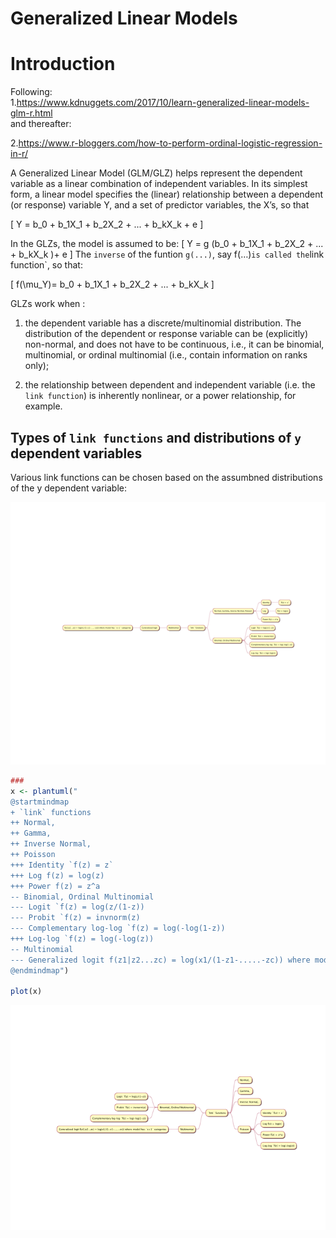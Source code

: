 Generalized Linear Models
================

# Introduction

Following:  
1\.<https://www.kdnuggets.com/2017/10/learn-generalized-linear-models-glm-r.html>  
and
thereafter:

2\.<https://www.r-bloggers.com/how-to-perform-ordinal-logistic-regression-in-r/>

A Generalized Linear Model (GLM/GLZ) helps represent the dependent
variable as a linear combination of independent variables. In its
simplest form, a linear model specifies the (linear) relationship
between a dependent (or response) variable Y, and a set of predictor
variables, the X’s, so that

\[
Y = b_0 + b_1X_1 + b_2X_2 + ... + b_kX_k  + e
\]


In the GLZs, the model is assumed to be: \[
Y = g (b_0 + b_1X_1 + b_2X_2 + ... + b_kX_k )+ e
\] The `inverse` of the funtion `g(...)`, say f(…)`is called the`link
function\`, so that:

\[
f(\mu_Y)= b_0 + b_1X_1 + b_2X_2 + ... + b_kX_k
\]

GLZs work when :

1)  the dependent variable has a discrete/multinomial distribution. The
    distribution of the dependent or response variable can be
    (explicitly) non-normal, and does not have to be continuous, i.e.,
    it can be binomial, multinomial, or ordinal multinomial (i.e.,
    contain information on ranks only);

2)  the relationship between dependent and independent variable
    (i.e. the `link function`) is inherently nonlinear, or a power
    relationship, for
example.

## Types of `link functions` and distributions of `y` dependent variables

Various link functions can be chosen based on the assumbned
distributions of the y dependent variable:

![](GLM_files/figure-gfm/%60link%60%20function%20types-1.png)<!-- -->

``` r
###
x <- plantuml("
@startmindmap
+ `link` functions
++ Normal, 
++ Gamma, 
++ Inverse Normal, 
++ Poisson
+++ Identity `f(z) = z`
+++ Log f(z) = log(z)
+++ Power f(z) = z^a
-- Binomial, Ordinal Multinomial
--- Logit `f(z) = log(z/(1-z))
--- Probit `f(z) = invnorm(z)
--- Complementary log-log `f(z) = log(-log(1-z))
+++ Log-log `f(z) = log(-log(z))
-- Multinomial
--- Generalized logit f(z1|z2...zc) = log(x1/(1-z1-.....-zc)) where model has `c+1` categories
@endmindmap")

plot(x)
```

![](GLM_files/figure-gfm/unnamed-chunk-1-1.png)<!-- -->
